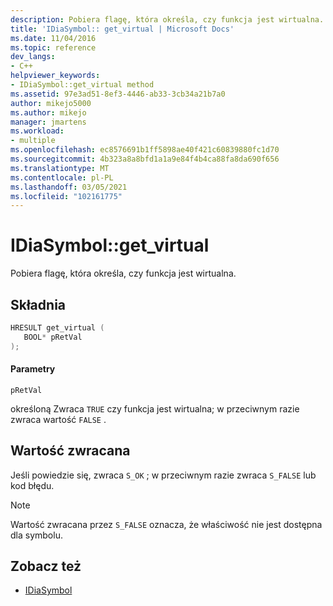 ```yaml
---
description: Pobiera flagę, która określa, czy funkcja jest wirtualna.
title: 'IDiaSymbol:: get_virtual | Microsoft Docs'
ms.date: 11/04/2016
ms.topic: reference
dev_langs:
- C++
helpviewer_keywords:
- IDiaSymbol::get_virtual method
ms.assetid: 97e3ad51-8ef3-4446-ab33-3cb34a21b7a0
author: mikejo5000
ms.author: mikejo
manager: jmartens
ms.workload:
- multiple
ms.openlocfilehash: ec8576691b1ff5898ae40f421c60839880fc1d70
ms.sourcegitcommit: 4b323a8a8bfd1a1a9e84f4b4ca88fa8da690f656
ms.translationtype: MT
ms.contentlocale: pl-PL
ms.lasthandoff: 03/05/2021
ms.locfileid: "102161775"
---
```

# <a name="idiasymbolget_virtual"></a>IDiaSymbol::get_virtual
Pobiera flagę, która określa, czy funkcja jest wirtualna.

## <a name="syntax"></a>Składnia

```C++
HRESULT get_virtual ( 
   BOOL* pRetVal
);
```

#### <a name="parameters"></a>Parametry
 `pRetVal`

określoną Zwraca `TRUE` czy funkcja jest wirtualna; w przeciwnym razie zwraca wartość `FALSE` .

## <a name="return-value"></a>Wartość zwracana
 Jeśli powiedzie się, zwraca `S_OK` ; w przeciwnym razie zwraca `S_FALSE` lub kod błędu.

> [!NOTE]
> Wartość zwracana przez `S_FALSE` oznacza, że właściwość nie jest dostępna dla symbolu.

## <a name="see-also"></a>Zobacz też
- [IDiaSymbol](../../debugger/debug-interface-access/idiasymbol.md)
